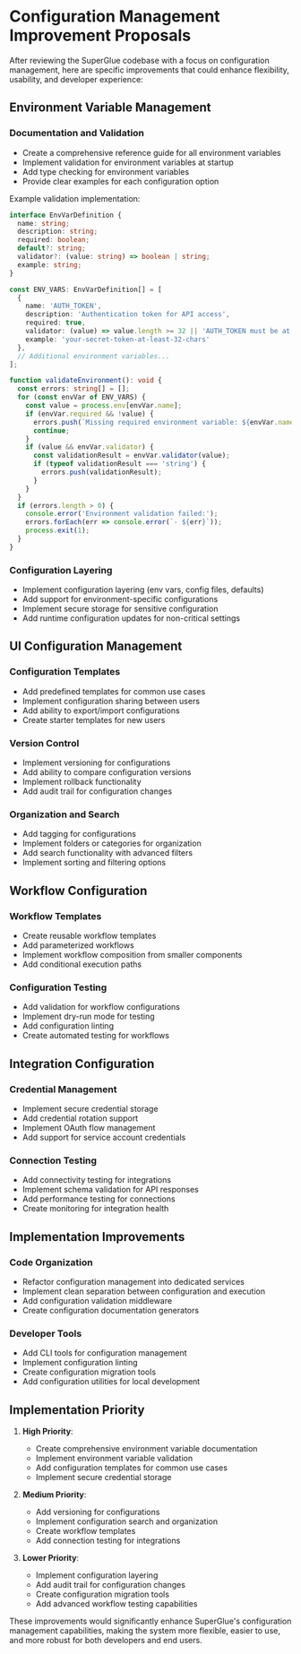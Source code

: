 # Configuration Management Improvement Proposals

After reviewing the SuperGlue codebase with a focus on configuration management, here are specific improvements that could enhance flexibility, usability, and developer experience:

## Environment Variable Management

### Documentation and Validation
- Create a comprehensive reference guide for all environment variables
- Implement validation for environment variables at startup
- Add type checking for environment variables
- Provide clear examples for each configuration option

Example validation implementation:
```typescript
interface EnvVarDefinition {
  name: string;
  description: string;
  required: boolean;
  default?: string;
  validator?: (value: string) => boolean | string;
  example: string;
}

const ENV_VARS: EnvVarDefinition[] = [
  {
    name: 'AUTH_TOKEN',
    description: 'Authentication token for API access',
    required: true,
    validator: (value) => value.length >= 32 || 'AUTH_TOKEN must be at least 32 characters',
    example: 'your-secret-token-at-least-32-chars'
  },
  // Additional environment variables...
];

function validateEnvironment(): void {
  const errors: string[] = [];
  for (const envVar of ENV_VARS) {
    const value = process.env[envVar.name];
    if (envVar.required && !value) {
      errors.push(`Missing required environment variable: ${envVar.name}`);
      continue;
    }
    if (value && envVar.validator) {
      const validationResult = envVar.validator(value);
      if (typeof validationResult === 'string') {
        errors.push(validationResult);
      }
    }
  }
  if (errors.length > 0) {
    console.error('Environment validation failed:');
    errors.forEach(err => console.error(`- ${err}`));
    process.exit(1);
  }
}
```

### Configuration Layering
- Implement configuration layering (env vars, config files, defaults)
- Add support for environment-specific configurations
- Implement secure storage for sensitive configuration
- Add runtime configuration updates for non-critical settings

## UI Configuration Management

### Configuration Templates
- Add predefined templates for common use cases
- Implement configuration sharing between users
- Add ability to export/import configurations
- Create starter templates for new users

### Version Control
- Implement versioning for configurations
- Add ability to compare configuration versions
- Implement rollback functionality
- Add audit trail for configuration changes

### Organization and Search
- Add tagging for configurations
- Implement folders or categories for organization
- Add search functionality with advanced filters
- Implement sorting and filtering options

## Workflow Configuration

### Workflow Templates
- Create reusable workflow templates
- Add parameterized workflows
- Implement workflow composition from smaller components
- Add conditional execution paths

### Configuration Testing
- Add validation for workflow configurations
- Implement dry-run mode for testing
- Add configuration linting
- Create automated testing for workflows

## Integration Configuration

### Credential Management
- Implement secure credential storage
- Add credential rotation support
- Implement OAuth flow management
- Add support for service account credentials

### Connection Testing
- Add connectivity testing for integrations
- Implement schema validation for API responses
- Add performance testing for connections
- Create monitoring for integration health

## Implementation Improvements

### Code Organization
- Refactor configuration management into dedicated services
- Implement clean separation between configuration and execution
- Add configuration validation middleware
- Create configuration documentation generators

### Developer Tools
- Add CLI tools for configuration management
- Implement configuration linting
- Create configuration migration tools
- Add configuration utilities for local development

## Implementation Priority

1. **High Priority**:
   - Create comprehensive environment variable documentation
   - Implement environment variable validation
   - Add configuration templates for common use cases
   - Implement secure credential storage

2. **Medium Priority**:
   - Add versioning for configurations
   - Implement configuration search and organization
   - Create workflow templates
   - Add connection testing for integrations

3. **Lower Priority**:
   - Implement configuration layering
   - Add audit trail for configuration changes
   - Create configuration migration tools
   - Add advanced workflow testing capabilities

These improvements would significantly enhance SuperGlue's configuration management capabilities, making the system more flexible, easier to use, and more robust for both developers and end users.